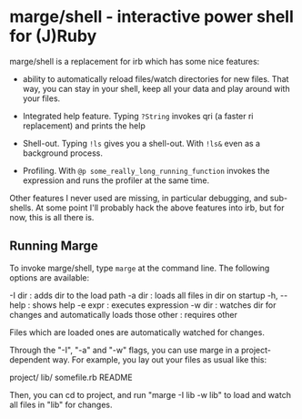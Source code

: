 marge/shell - interactive power shell for (J)Ruby
=================================================

marge/shell is a replacement for irb which has some nice features:

- ability to automatically reload files/watch directories for new
  files. That way, you can stay in your shell, keep all your data
  and play around with your files.

- Integrated help feature. Typing `?String` invokes qri (a faster
  ri replacement) and prints the help

- Shell-out. Typing `!ls` gives you a shell-out. With `!ls&` even
  as a background process.

- Profiling. With `@p some_really_long_running_function` invokes
  the expression and runs the profiler at the same time.

Other features I never used are missing, in particular debugging, and
sub-shells. At some point I'll probably hack the above features into
irb, but for now, this is all there is.


Running Marge
-------------

To invoke marge/shell, type `marge` at the command line. The following
options are available:

-I dir     : adds dir to the load path
-a dir     : loads all files in dir on startup
-h, --help : shows help
-e expr    : executes expression
-w dir     : watches dir for changes and automatically loads those
other	   : requires other

Files which are loaded ones are automatically watched for changes.

Through the "-I", "-a" and "-w" flags, you can use marge in a
project-dependent way. For example, you lay out your files as usual
like this:

   project/
          lib/
              somefile.rb
          README

Then, you can cd to project, and run "marge -I lib -w lib" to load
and watch all files in "lib" for changes.
